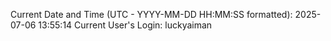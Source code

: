 Current Date and Time (UTC - YYYY-MM-DD HH:MM:SS formatted): 2025-07-06 13:55:14
Current User's Login: luckyaiman
